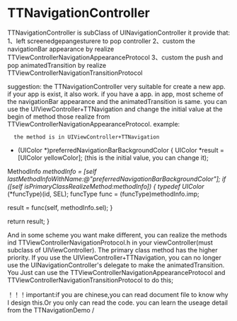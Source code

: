# TTNavigationController


 TTNavigationController is subClass of UINavigationController
 it provide that:
 1、left screenedgepangesturere to pop controller
 2、custom the navigationBar appearance by realize TTViewControllerNavigationAppearanceProtocol
 3、custom the push and pop animatedTransition by realize TTViewControllerNavigationTransitionProtocol

 suggestion:
 the TTNavigationController very suitable for create a new app. if your app is exist, it also work.
 if you have a app. in app, most scheme of the navigationBar appearance and the 
 animatedTransition is same. you can use the UIViewController+TTNavigation and change
 the initial value at the begin of method those realize from TTViewControllerNavigationAppearanceProtocol.
 example: 
      
      the method is in UIViewController+TTNavigation
- (UIColor *)preferredNavigationBarBackgroundColor
{
UIColor *result = [UIColor yellowColor]; (this is the initial value, you can change it);

MethodInfo *methodInfo = [self lastMethodInfoWithName:@"preferredNavigationBarBackgroundColor"];
if ([self isPrimaryClassRealizeMethod:methodInfo])
{
typedef UIColor* (*funcType)(id, SEL);
funcType func = (funcType)methodInfo.imp;

result = func(self, methodInfo.sel);
}

return result;
}


 And in some scheme you want make different, you can realize the methods ind TTViewControllerNavigationProtocol.h
 in your viewController(must subclass of UIViewController). The primary class method has
 the higher priority.
 If you use the UIViewController+TTNavigation, you can no longer use the 
 UINavigationController's delegate to make the animatedTransition. You Just can use the
 TTViewControllerNavigationAppearanceProtocol and TTViewControllerNavigationTransitionProtocol to do this;

 ！！！important:if you are chinese,you can read document file to know why I design this.Or you only can read the code.
 you can learn the useage detail from the TTNavigationDemo
/
